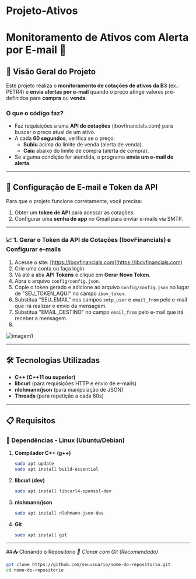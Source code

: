 # Projeto-Ativos
# Monitoramento de Ativos com Alerta por E-mail 🚀

## 📌 Visão Geral do Projeto
Este projeto realiza o **monitoramento de cotações de ativos da B3** (ex.: PETR4) e **envia alertas por e-mail** quando o preço atinge valores pré-definidos para **compra** ou **venda**.

### O que o código faz?
- Faz requisições a uma **API de cotações** (ibovfinancials.com) para buscar o preço atual de um ativo.
- A cada **60 segundos**, verifica se o preço:
  - **Subiu** acima do limite de venda (alerta de venda).
  - **Caiu** abaixo do limite de compra (alerta de compra).
- Se alguma condição for atendida, o programa **envia um e-mail de alerta**.

---
## 🔑 Configuração de E-mail e Token da API

Para que o projeto funcione corretamente, você precisa:  
1. Obter um **token de API** para acessar as cotações.  
2. Configurar uma **senha de app** no Gmail para enviar e-mails via SMTP.

---

### 📈 1. Gerar o Token da API de Cotações (IbovFinancials) e Configurar e-mails
1. Acesse o site: [https://ibovfinancials.com](https://ibovfinancials.com)  
2. Crie uma conta ou faça login.  
3. Vá até a aba **API Tokens** e clique em **Gerar Novo Token**.
5. Abra o arquivo `config/config.json`.  
6. Copie o token gerado e adicione ao arquivo `config/config.json` no lugar de "SEU_TOKEN_AQUI" no campo `ibov_token`.
7. Substitua "SEU_EMAIL" nos campos `smtp_user` e `email_from` pelo e-mail que irá realizar o envio da mensagem.
8. Substitua "EMAIL_DESTINO" no campo `email_from` pelo e-mail que irá receber a mensagem.
9.
![imagem1](https://github.com/user-attachments/assets/bd3b5204-686d-4804-b786-772417e3de9b)


---
## 🛠️ Tecnologias Utilizadas
- **C++ (C++11 ou superior)**
- **libcurl** (para requisições HTTP e envio de e-mails)
- **nlohmann/json** (para manipulação de JSON)
- **Threads** (para repetição a cada 60s)

---

## 📋 Requisitos



### 🔧 Dependências - **Linux (Ubuntu/Debian)**

1. **Compilador C++ (g++)**  
   ```bash
   sudo apt update
   sudo apt install build-essential

2. **libcurl (dev)**
   ```bash
   sudo apt install libcurl4-openssl-dev

3. **nlohmann/json**
   ```bash
   sudo apt install nlohmann-json-dev

4. **Git**
   ```bash
   sudo apt install git
   
---

##📥 Clonando o Repositório
*🔹 Clonar com Git (Recomendado)*
   ```bash
   git clone https://github.com/seuusuario/nome-do-repositorio.git
   cd nome-do-repositorio

